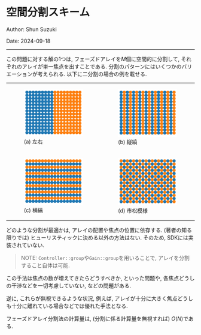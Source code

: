 # 空間分割スキーム

Author: Shun Suzuki

Date: 2024-09-18

- - -

この問題に対する解の1つは, フェーズドアレイを$M$個に空間的に分割して, それぞれのアレイが単一焦点を出すことである.
分割のパターンにはいくつかのバリエーションが考えられる.
以下に二分割の場合の例を載せる.

<table>
    <tr style="background: none">
        <td><figure><img src="../../fig/theory/holo/phase_div.jpg" alt="">
        <figcaption>(a) 左右</figcaption>
        </figure></td>
        <td><figure><img src="../../fig/theory/holo/phase_hor.jpg" alt="">
        <figcaption>(b) 縦縞</figcaption>
        </figure></td>
    </tr>
    <tr style="background: none">
        <td><figure><img src="../../fig/theory/holo/phase_ver.jpg" alt="">
        <figcaption>(c) 横縞</figcaption>
        </figure></td>
        <td><figure><img src="../../fig/theory/holo/phase_kara.jpg" alt="">
        <figcaption>(d) 市松模様</figcaption>
        </figure></td>
    </tr>
</table>

どのような分割が最適かは, アレイの配置や焦点の位置に依存する.
(著者の知る限りでは) ヒューリスティックに決める以外の方法はない.
そのため, SDKには実装されていない.

> NOTE: `Controller::group`や`Gain::group`を用いることで, アレイを分割すること自体は可能.

この手法は焦点の数が増えてきたらどうすべきか, といった問題や, 各焦点どうしの干渉などを一切考慮していない, などの問題がある.

逆に, これらが無視できるような状況, 例えば, アレイが十分に大きく焦点どうしも十分に離れている場合などでは優れた手法となる.

フェーズドアレイ分割法の計算量は, (分割に係る計算量を無視すれば) $O(N)$である.
